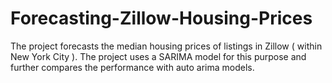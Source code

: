 # Forecasting-Zillow-Housing-Prices
The project forecasts the median housing prices of listings in Zillow ( within New York City ). The project uses a SARIMA model for this purpose and further compares the performance with auto arima models. 
